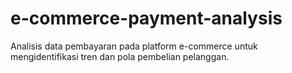 # e-commerce-payment-analysis
Analisis data pembayaran pada platform e-commerce untuk mengidentifikasi tren dan pola pembelian pelanggan.
